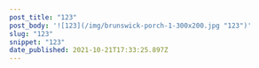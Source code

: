 ```yaml
---
post_title: "123"
post_body: '![123](/img/brunswick-porch-1-300x200.jpg "123")'
slug: "123"
snippet: "123"
date_published: 2021-10-21T17:33:25.897Z
---
```

